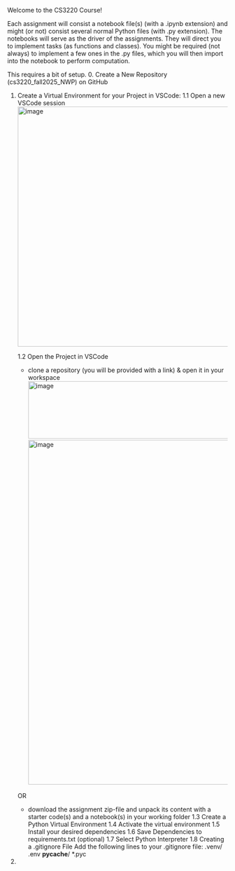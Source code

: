 Welcome to the CS3220 Course!

Each assignment will consist a notebook file(s) (with a .ipynb extension) and might (or not) consist several normal Python files (with .py extension).
The notebooks will serve as the driver of the assignments.
They will direct you to implement tasks (as functions and classes).
You might be required (not always) to implement a few ones in the .py files, which you will then import into the notebook to perform computation.

This requires a bit of setup.
0. Create a New Repository (cs3220_fall2025_NWP) on GitHub

1. Create a Virtual Environment for your Project in VSCode:
   1.1 Open a new VSCode session
   <img width="909" height="548" alt="image" src="https://github.com/user-attachments/assets/f9528753-8772-4ee9-8d53-955e0e96f456" />
   
   1.2 Open the Project in VSCode
     - clone a repository (you will be provided with a link) & open it in your workspace
       <img width="1048" height="131" alt="image" src="https://github.com/user-attachments/assets/5c7d7653-5462-457e-a35f-cb0c409e8a94" />
       <img width="1396" height="787" alt="image" src="https://github.com/user-attachments/assets/3a0f0cae-38cf-464d-90b6-dfb65e23b2f3" />


   OR
     - download the assignment zip-file and unpack its content with a starter code(s) and a notebook(s) in your working folder
    1.3 Create a Python Virtual Environment
    1.4 Activate the virtual environment
    1.5 Install your desired dependencies
    1.6 Save Dependencies to requirements.txt (optional)
    1.7 Select Python Interpreter
    1.8 Creating a .gitignore File
       Add the following lines to your .gitignore file:
          .venv/
          .env
          __pycache__/
          *.pyc
    
3. 


